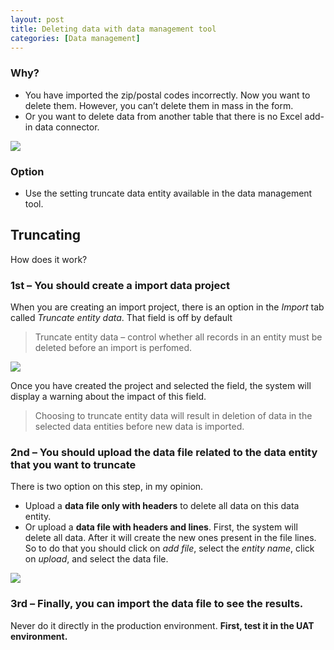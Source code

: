 ```yaml
---
layout: post
title: Deleting data with data management tool
categories: [Data management]
---
```

### Why?
- You have imported the zip/postal codes incorrectly. Now you want to delete them. However, you can’t delete them in mass in the form.
- Or you want to delete data from another table that there is no Excel add-in data connector.

![](/images/deleting-data-with-data-management-tool/image1.webp)

### Option
- Use the setting truncate data entity available in the data management tool.

## Truncating
How does it work?

### 1st – You should create a import data project
When you are creating an import project, there is an option in the *Import* tab called *Truncate entity data*. That field is off by default
> Truncate entity data – control whether all records in an entity must be deleted before an import is perfomed.

![](/images/deleting-data-with-data-management-tool/image2.jpeg)

Once you have created the project and selected the field, the system will display a warning about the impact of this field.
> Choosing to truncate entity data will result in deletion of data in the selected data entities before new data is imported.

### 2nd – You should upload the data file related to the data entity that you want to truncate
There is two option on this step, in my opinion.
- Upload a **data file only with headers** to delete all data on this data entity.
- Or upload a **data file with headers and lines**. First, the system will delete all data. After it will create the new ones present in the file lines.
So to do that you should click on *add file*, select the *entity name*, click on *upload*, and select the data file.

![](/images/deleting-data-with-data-management-tool/image3.jpeg)

### 3rd – Finally, you can import the data file to see the results.
Never do it directly in the production environment.
**First, test it in the UAT environment.**